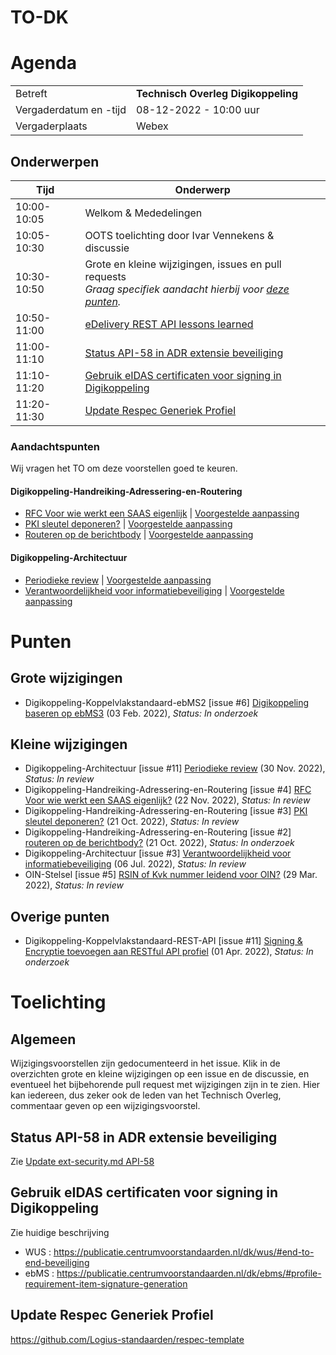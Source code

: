 # TO-DK

# Agenda

|  |   |
|------------------------|-------------------------------------|
| Betreft  | **Technisch Overleg Digikoppeling** |
| Vergaderdatum en -tijd | 08-12-2022 - 10:00 uur  |
| Vergaderplaats  | Webex  |

## Onderwerpen


| Tijd | Onderwerp |
| --- | --- |
| 10:00-10:05 | Welkom & Mededelingen        |    
| 10:05-10:30 | OOTS toelichting door Ivar Vennekens & discussie |
| 10:30-10:50 | Grote en kleine wijzigingen, issues en pull requests <br>_Graag specifiek aandacht hierbij voor [deze punten](#aandachtspunten)._  | 
| 10:50-11:00 |[eDelivery REST API lessons learned](eDeliveryAPI.md)  |
| 11:00-11:10 |[Status API-58 in ADR extensie beveiliging](#status-api-58-in-adr-extensie-beveiliging)                         |
| 11:10-11:20 |[Gebruik eIDAS certificaten voor signing in Digikoppeling](#gebruik-eidas-certificaten-voor-signing-in-digikoppeling)|
| 11:20-11:30 |[Update Respec Generiek Profiel](#update-respec-generiek-profiel)|

### Aandachtspunten
Wij vragen het TO om deze voorstellen goed te keuren.

#### Digikoppeling-Handreiking-Adressering-en-Routering
* [RFC Voor wie werkt een SAAS eigenlijk](https://github.com/Logius-standaarden/Digikoppeling-Handreiking-Adressering-en-Routering/issues/4) | [Voorgestelde aanpassing](https://github.com/Logius-standaarden/Digikoppeling-Handreiking-Adressering-en-Routering/pull/7/files)
* [PKI sleutel deponeren?](https://github.com/Logius-standaarden/Digikoppeling-Handreiking-Adressering-en-Routering/issues/3) | [Voorgestelde aanpassing](https://github.com/Logius-standaarden/Digikoppeling-Handreiking-Adressering-en-Routering/pull/6/files)
* [Routeren op de berichtbody](https://github.com/Logius-standaarden/Digikoppeling-Handreiking-Adressering-en-Routering/issues/2) | [Voorgestelde aanpassing](https://github.com/Logius-standaarden/Digikoppeling-Handreiking-Adressering-en-Routering/pull/5/files)

#### Digikoppeling-Architectuur
* [Periodieke review](https://github.com/Logius-standaarden/Digikoppeling-Architectuur/pull/11) | [Voorgestelde aanpassing](https://github.com/Logius-standaarden/Digikoppeling-Architectuur/pull/11/files)
* [Verantwoordelijkheid voor informatiebeveiliging](https://github.com/Logius-standaarden/Digikoppeling-Architectuur/pull/3) | [Voorgestelde aanpassing](https://github.com/Logius-standaarden/Digikoppeling-Architectuur/pull/3/files)

# Punten

## Grote wijzigingen
* Digikoppeling-Koppelvlakstandaard-ebMS2 [issue #6] [Digikoppeling baseren op ebMS3](https://github.com/Logius-standaarden/Digikoppeling-Koppelvlakstandaard-ebMS2/issues/6) (03 Feb. 2022), _Status: In onderzoek_

## Kleine wijzigingen
* Digikoppeling-Architectuur [issue #11] [Periodieke review](https://github.com/Logius-standaarden/Digikoppeling-Architectuur/pull/11) (30 Nov. 2022), _Status: In review_
* Digikoppeling-Handreiking-Adressering-en-Routering [issue #4] [RFC Voor wie werkt een SAAS eigenlijk?](https://github.com/Logius-standaarden/Digikoppeling-Handreiking-Adressering-en-Routering/issues/4) (22 Nov. 2022), _Status: In review_
* Digikoppeling-Handreiking-Adressering-en-Routering [issue #3] [PKI sleutel deponeren?](https://github.com/Logius-standaarden/Digikoppeling-Handreiking-Adressering-en-Routering/issues/3) (21 Oct. 2022), _Status: In review_
* Digikoppeling-Handreiking-Adressering-en-Routering [issue #2] [routeren op de berichtbody?](https://github.com/Logius-standaarden/Digikoppeling-Handreiking-Adressering-en-Routering/issues/2) (21 Oct. 2022), _Status: In onderzoek_
* Digikoppeling-Architectuur [issue #3] [Verantwoordelijkheid voor informatiebeveiliging](https://github.com/Logius-standaarden/Digikoppeling-Architectuur/pull/3) (06 Jul. 2022), _Status: In review_
* OIN-Stelsel [issue #5] [RSIN of Kvk nummer leidend voor OIN?](https://github.com/Logius-standaarden/OIN-Stelsel/issues/5) (29 Mar. 2022), _Status: In review_

## Overige punten
* Digikoppeling-Koppelvlakstandaard-REST-API [issue #11] [Signing & Encryptie toevoegen aan RESTful API profiel](https://github.com/Logius-standaarden/Digikoppeling-Koppelvlakstandaard-REST-API/issues/11) (01 Apr. 2022), _Status: In onderzoek_

# Toelichting


## Algemeen

Wijzigingsvoorstellen zijn gedocumenteerd in het issue. Klik in de overzichten grote en kleine wijzigingen op een issue en de discussie, en eventueel het bijbehorende pull request met wijzigingen zijn in te zien. Hier kan iedereen, dus zeker ook de leden van het Technisch Overleg, commentaar geven op een wijzigingsvoorstel.

## Status API-58 in ADR extensie beveiliging

Zie [Update ext-security.md API-58](https://github.com/Geonovum/KP-APIs/pull/464)


## Gebruik eIDAS certificaten voor signing in Digikoppeling

Zie huidige beschrijving

* WUS : https://publicatie.centrumvoorstandaarden.nl/dk/wus/#end-to-end-beveiliging
* ebMS : https://publicatie.centrumvoorstandaarden.nl/dk/ebms/#profile-requirement-item-signature-generation

## Update Respec Generiek Profiel

https://github.com/Logius-standaarden/respec-template


